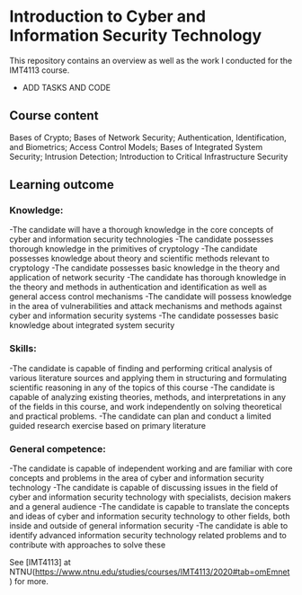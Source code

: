 # Introduction to Cyber and Information Security Technology
This repository contains an overview as well as the work I conducted for the IMT4113 course. 
- ADD TASKS AND CODE

## Course content
Bases of Crypto;
Bases of Network Security;
Authentication, Identification, and Biometrics;
Access Control Models;
Bases of Integrated System Security;
Intrusion Detection;
Introduction to Critical Infrastructure Security

## Learning outcome
### Knowledge:
-The candidate will have a thorough knowledge in the core concepts of cyber and information security technologies
-The candidate possesses thorough knowledge in the primitives of cryptology
-The candidate possesses knowledge about theory and scientific methods relevant to cryptology
-The candidate possesses basic knowledge in the theory and application of network security
-The candidate has thorough knowledge in the theory and methods in authentication and identification as well as general access control mechanisms
-The candidate will possess knowledge in the area of vulnerabilities and attack mechanisms and methods against cyber and information security systems
-The candidate possesses basic knowledge about integrated system security

### Skills:
-The candidate is capable of finding and performing critical analysis of various literature sources and applying them in structuring and formulating scientific reasoning in any of the topics of this course
-The candidate is capable of analyzing existing theories, methods, and interpretations in any of the fields in this course, and work independently on solving theoretical and practical problems.
-The candidate can plan and conduct a limited guided research exercise based on primary literature

### General competence:
-The candidate is capable of independent working and are familiar with core concepts and problems in the area of cyber and information security technology
-The candidate is capable of discussing issues in the field of cyber and information security technology with specialists, decision makers and a general audience
-The candidate is capable to translate the concepts and ideas of cyber and information security technology to other fields, both inside and outside of general information security
-The candidate is able to identify advanced information security technology related problems and to contribute with approaches to solve these

See [IMT4113] at NTNU(https://www.ntnu.edu/studies/courses/IMT4113/2020#tab=omEmnet) for more.
